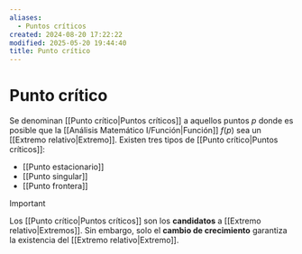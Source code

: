 ```yaml
---
aliases:
  - Puntos críticos
created: 2024-08-20 17:22:22
modified: 2025-05-20 19:44:40
title: Punto crítico
---
```


# Punto crítico

Se denominan [[Punto crítico|Puntos críticos]] a aquellos puntos $p$ donde es posible que la [[Análisis Matemático I/Función|Función]] $f(p)$ sea un [[Extremo relativo|Extremo]]. Existen tres tipos de [[Punto crítico|Puntos críticos]]:

- [[Punto estacionario]]
- [[Punto singular]]
- [[Punto frontera]]

> [!important]
> Los [[Punto crítico|Puntos críticos]] son los **candidatos** a [[Extremo relativo|Extremos]]. Sin embargo, solo el **cambio de crecimiento** garantiza la existencia del [[Extremo relativo|Extremo]].
